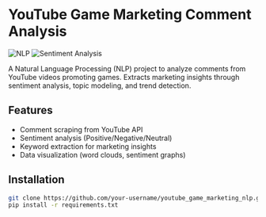 # YouTube Game Marketing Comment Analysis

![NLP](https://img.shields.io/badge/NLP-Python-blue) 
![Sentiment Analysis](https://img.shields.io/badge/Analysis-Sentiment-green)

A Natural Language Processing (NLP) project to analyze comments from YouTube videos promoting games. Extracts marketing insights through sentiment analysis, topic modeling, and trend detection.

## Features
- Comment scraping from YouTube API
- Sentiment analysis (Positive/Negative/Neutral)
- Keyword extraction for marketing insights
- Data visualization (word clouds, sentiment graphs)

## Installation
```bash
git clone https://github.com/your-username/youtube_game_marketing_nlp.git
pip install -r requirements.txt
